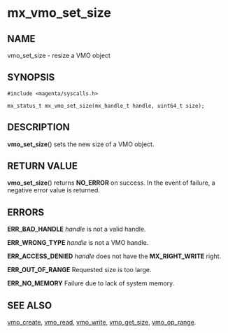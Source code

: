 # mx_vmo_set_size

## NAME

vmo_set_size - resize a VMO object

## SYNOPSIS

```
#include <magenta/syscalls.h>

mx_status_t mx_vmo_set_size(mx_handle_t handle, uint64_t size);

```

## DESCRIPTION

**vmo_set_size**() sets the new size of a VMO object.

## RETURN VALUE

**vmo_set_size**() returns **NO_ERROR** on success. In the event
of failure, a negative error value is returned.

## ERRORS

**ERR_BAD_HANDLE**  *handle* is not a valid handle.

**ERR_WRONG_TYPE**  *handle* is not a VMO handle.

**ERR_ACCESS_DENIED**  *handle* does not have the **MX_RIGHT_WRITE** right.

**ERR_OUT_OF_RANGE**  Requested size is too large.

**ERR_NO_MEMORY**  Failure due to lack of system memory.

## SEE ALSO

[vmo_create](vmo_create.md),
[vmo_read](vmo_read.md),
[vmo_write](vmo_write.md),
[vmo_get_size](vmo_get_size.md),
[vmo_op_range](vmo_op_range.md).
